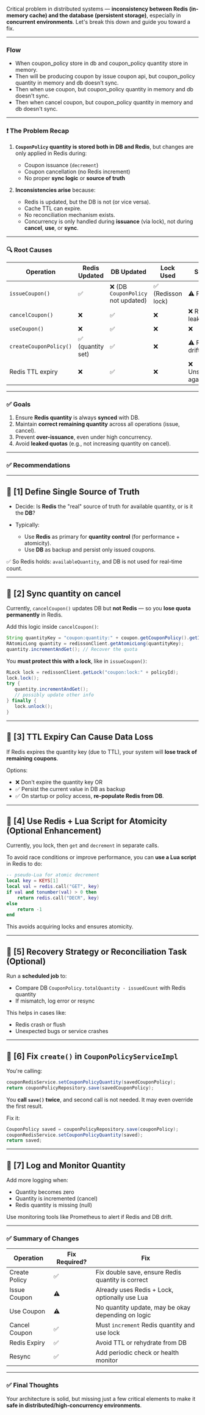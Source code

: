 Critical problem in distributed systems — **inconsistency between Redis (in-memory cache) and the database (persistent storage)**, especially in **concurrent environments**. Let's break this down and guide you toward a fix.

---

### Flow

- When coupon_policy store in db and coupon_policy quantity store in memory.
- Then will be producing coupon by issue coupon api, but coupon_policy quantity in memory and db doesn't sync.
- Then when use coupon, but coupon_policy quantity in memory and db doesn't sync.
- Then when cancel coupon, but coupon_policy quantity in memory and db doesn't sync.

---

### ❗ The Problem Recap

1. **`CouponPolicy` quantity is stored both in DB and Redis**, but changes are only applied in Redis during:

   - Coupon issuance (`decrement`)
   - Coupon cancellation (no Redis increment)
   - No proper **sync logic** or **source of truth**

2. **Inconsistencies arise** because:

   - Redis is updated, but the DB is not (or vice versa).
   - Cache TTL can expire.
   - No reconciliation mechanism exists.
   - Concurrency is only handled during **issuance** (via lock), not during **cancel**, **use**, or **sync**.

---

### 🔍 Root Causes

| Operation              | Redis Updated    | DB Updated                        | Lock Used         | Safe?            |
| ---------------------- | ---------------- | --------------------------------- | ----------------- | ---------------- |
| `issueCoupon()`        | ✅                | ❌ (DB `CouponPolicy` not updated) | ✅ (Redisson lock) | ⚠️ Partial       |
| `cancelCoupon()`       | ❌                | ✅                                 | ❌                 | ❌ Risk of leak   |
| `useCoupon()`          | ❌                | ✅                                 | ❌                 | ❌                |
| `createCouponPolicy()` | ✅ (quantity set) | ✅                                 | ❌                 | ⚠️ Risk of drift |
| Redis TTL expiry       | ❌                | ✅                                 | ❌                 | ❌ Unsynced again |

---

### ✅ Goals

1. Ensure **Redis quantity** is always **synced** with DB.
2. Maintain **correct remaining quantity** across all operations (issue, cancel).
3. Prevent **over-issuance**, even under high concurrency.
4. Avoid **leaked quotas** (e.g., not increasing quantity on cancel).

---

### ✅ Recommendations

---

## 🔧 [1] Define Single Source of Truth

- Decide: Is **Redis** the "real" source of truth for available quantity, or is it the **DB**?
- Typically:

  - Use **Redis** as primary for **quantity control** (for performance + atomicity).
  - Use **DB** as backup and persist only issued coupons.

✅ So Redis holds: `availableQuantity`, and DB is not used for real-time count.

---

## 🔧 [2] Sync quantity on cancel

Currently, `cancelCoupon()` updates DB but **not Redis** — so you **lose quota permanently** in Redis.

Add this logic inside `cancelCoupon()`:

```java
String quantityKey = "coupon:quantity:" + coupon.getCouponPolicy().getId();
RAtomicLong quantity = redissonClient.getAtomicLong(quantityKey);
quantity.incrementAndGet(); // Recover the quota
```

You **must protect this with a lock**, like in `issueCoupon()`:

```java
RLock lock = redissonClient.getLock("coupon:lock:" + policyId);
lock.lock();
try {
   quantity.incrementAndGet();
   // possibly update other info
} finally {
   lock.unlock();
}
```

---

## 🔧 [3] TTL Expiry Can Cause Data Loss

If Redis expires the quantity key (due to TTL), your system will **lose track of remaining coupons**.

Options:

- ❌ Don't expire the quantity key OR
- ✅ Persist the current value in DB as backup
- ✅ On startup or policy access, **re-populate Redis from DB**.

---

## 🔧 [4] Use Redis + Lua Script for Atomicity (Optional Enhancement)

Currently, you lock, then `get` and `decrement` in separate calls.

To avoid race conditions or improve performance, you can **use a Lua script** in Redis to do:

```lua
-- pseudo-Lua for atomic decrement
local key = KEYS[1]
local val = redis.call("GET", key)
if val and tonumber(val) > 0 then
    return redis.call("DECR", key)
else
    return -1
end
```

This avoids acquiring locks and ensures atomicity.

---

## 🔧 [5] Recovery Strategy or Reconciliation Task (Optional)

Run a **scheduled job** to:

- Compare DB `CouponPolicy.totalQuantity - issuedCount` with Redis quantity
- If mismatch, log error or resync

This helps in cases like:

- Redis crash or flush
- Unexpected bugs or service crashes

---

## 🔧 [6] Fix `create()` in `CouponPolicyServiceImpl`

You're calling:

```java
couponRedisService.setCouponPolicyQuantity(savedCouponPolicy);
return couponPolicyRepository.save(savedCouponPolicy);
```

You **call `save()` twice**, and second call is not needed. It may even override the first result.

Fix it:

```java
CouponPolicy saved = couponPolicyRepository.save(couponPolicy);
couponRedisService.setCouponPolicyQuantity(saved);
return saved;
```

---

## 🔧 [7] Log and Monitor Quantity

Add more logging when:

- Quantity becomes zero
- Quantity is incremented (cancel)
- Redis quantity is missing (null)

Use monitoring tools like Prometheus to alert if Redis and DB drift.

---

### ✅ Summary of Changes

| Operation     | Fix Required? | Fix                                                |
| ------------- | ------------- | -------------------------------------------------- |
| Create Policy | ✅             | Fix double save, ensure Redis quantity is correct  |
| Issue Coupon  | ⚠️            | Already uses Redis + Lock, optionally use Lua      |
| Use Coupon    | ⚠️            | No quantity update, may be okay depending on logic |
| Cancel Coupon | ✅             | Must `increment` Redis quantity and use lock       |
| Redis Expiry  | ✅             | Avoid TTL or rehydrate from DB                     |
| Resync        | ✅             | Add periodic check or health monitor               |

---

### ✅ Final Thoughts

Your architecture is solid, but missing just a few critical elements to make it **safe in distributed/high-concurrency environments**.